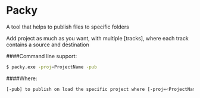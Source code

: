 # Packy
A tool that helps to publish files to specific folders

Add project as much as you want, with multiple [tracks], where each track contains a source and destination

####Command line support:
```sh
$ packy.exe -proj=ProjectName -pub
```
####Where:
```sh
[-pub] to publish on load the specific project where [-proj=<ProjectName>]
```
